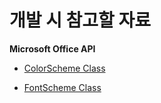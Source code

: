 # 개발 시 참고할 자료

**Microsoft Office API**

- [ColorScheme Class](https://learn.microsoft.com/en-us/dotnet/api/documentformat.openxml.drawing.colorscheme?view=openxml-3.0.1)

- [FontScheme Class](https://learn.microsoft.com/en-us/dotnet/api/documentformat.openxml.drawing.fontscheme?view=openxml-3.0.1)
